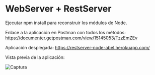 # WebServer + RestServer

Ejecutar npm install para reconstruir los módulos de Node.

Enlace a la aplicación en Postman con todos los métodos:
https://documenter.getpostman.com/view/15145053/TzzEmZEv

Aplicación desplegada:
https://restserver-node-abel.herokuapp.com/

Vista previa de la aplicación:

![Captura](https://user-images.githubusercontent.com/55484655/131574911-adc6e433-e51a-4d48-b996-3611c64985ee.PNG)


